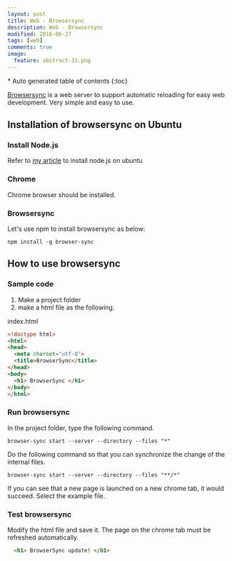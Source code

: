 ```yaml
---
layout: post
title: Web - Browsersync
description: Web - Browsersync
modified: 2016-06-27
tags: [web]
comments: true
image:
  feature: abstract-11.png
---
```


<section id="table-of-contents" class="toc">
<div id="drawer" markdown="1">
*  Auto generated table of contents
{:toc}
</div>
</section><!-- /#table-of-contents -->

[Browsersync](https://www.browsersync.io) is a web server to support automatic reloading for easy web development. Very simple and easy to use.

## Installation of browsersync on Ubuntu

### Install Node.js 

Refer to [my article](http://hochulshin.com/linux-nodejs-installation/) to install node.js on ubuntu

### Chrome

Chrome browser should be installed.
 
### Browsersync

Let's use npm to install browsersync as below:

```
npm install -g browser-sync
```

## How to use browsersync

### Sample code

1. Make a project folder
2. make a html file as the following.

index.html

```html
<!doctype html>
<html>
<head>
  <meta charset="utf-8">
  <title>BrowserSync</title> 
</head>
<body>
  <h1> BrowserSync </h1>
</body>
</html>
```

### Run browsersync

In the project folder, type the following command. 

```
browser-sync start --server --directory --files "*"
```

Do the following command so that you can synchronize the change of the internal files.

```
browser-sync start --server --directory --files "**/*"
```

If you can see that a new page is launched on a new chrome tab, it would succeed. Select the example file.

### Test browsersync 

Modify the html file and save it. The page on the chrome tab must be refreshed automatically. 

```html
  <h1> BrowserSync update! </h1> 
```
